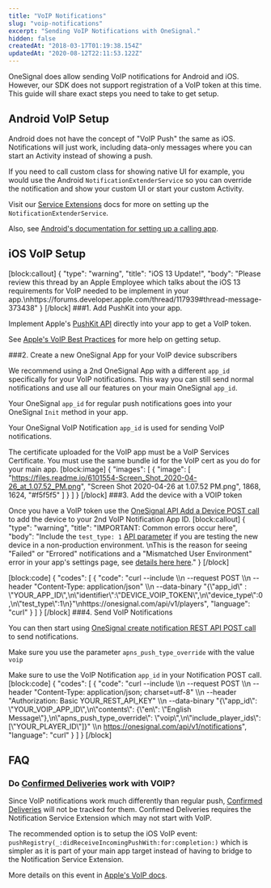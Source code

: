 ```yaml
---
title: "VoIP Notifications"
slug: "voip-notifications"
excerpt: "Sending VoIP Notifications with OneSignal."
hidden: false
createdAt: "2018-03-17T01:19:38.154Z"
updatedAt: "2020-08-12T22:11:53.122Z"
---
```

OneSignal does allow sending VoIP notifications for Android and iOS. However, our SDK does not support registration of a VoIP token at this time. This guide will share exact steps you need to take to get setup.

## Android VoIP Setup

Android does not have the concept of "VoIP Push" the same as iOS. Notifications will just work, including data-only messages where you can start an Activity instead of showing a push.

If you need to call custom class for showing native UI for example, you would use the Android `NotificationExtenderService` so you can override the notification and show your custom UI or start your custom Activity.

Visit our [Service Extensions](doc:service-extensions#notification-extender-service) docs for more on setting up the `NotificationExtenderService`.

Also, see [Android's documentation for setting up a calling app](https://developer.android.com/guide/topics/connectivity/telecom/selfManaged).

## iOS VoIP Setup
[block:callout]
{
  "type": "warning",
  "title": "iOS 13 Update!",
  "body": "Please review this thread by an Apple Employee which talks about the iOS 13 requirements for VoIP needed to be implement in your app.\nhttps://forums.developer.apple.com/thread/117939#thread-message-373438"
}
[/block]
###1. Add PushKit into your app.

Implement Apple's [PushKit API](https://developer.apple.com/documentation/pushkit) directly into your app to get a VoIP token. 

See [Apple's VoIP Best Practices](https://developer.apple.com/library/content/documentation/Performance/Conceptual/EnergyGuide-iOS/OptimizeVoIP.html) for more help on getting setup.

###2. Create a new OneSignal App for your VoIP device subscribers

We recommend using a 2nd OneSignal App with a different `app_id` specifically for your VoIP notifications. This way you can still send normal notifications and use all our features on your main OneSignal `app_id`.

Your OneSignal `app_id` for regular push notifications goes into your OneSignal `Init` method in your app.

Your OneSignal VoIP Notification `app_id` is used for sending VoIP notifications.

The certificate uploaded for the VoIP app must be a VoIP Services Certificate. You must use the same bundle id for the VoIP cert as you do for your main app.
[block:image]
{
  "images": [
    {
      "image": [
        "https://files.readme.io/6101554-Screen_Shot_2020-04-26_at_1.07.52_PM.png",
        "Screen Shot 2020-04-26 at 1.07.52 PM.png",
        1868,
        1624,
        "#f5f5f5"
      ]
    }
  ]
}
[/block]
###3. Add the device with a VOIP token

Once you have a VoIP token use the [OneSignal API Add a Device POST call](ref:add-a-device) to add the device to your 2nd VoIP Notification App ID.
[block:callout]
{
  "type": "warning",
  "title": "IMPORTANT: Common errors occur here",
  "body": "Include the `test_type: 1` [API parameter](https://documentation.onesignal.com/reference#body-parameters---add-a-device) if you are testing the new device in a non-production environment. \nThis is the reason for seeing \"Failed\" or \"Errored\" notifications and a \"Mismatched User Environment\" error in your app's settings page, see [details here here](https://documentation.onesignal.com/docs/mismatched-user-environment)."
}
[/block]

[block:code]
{
  "codes": [
    {
      "code": "curl --include \\\n     --request POST \\\n     --header \"Content-Type: application/json\" \\\n     --data-binary \"{\\\"app_id\\\" : \\\"YOUR_APP_ID\\\",\n\\\"identifier\\\":\\\"DEVICE_VOIP_TOKEN\\\",\n\\\"device_type\\\":0,\n\\\"test_type\\\":1\n}\"\nhttps://onesignal.com/api/v1/players",
      "language": "curl"
    }
  ]
}
[/block]
###4. Send VoIP Notifications

You can then start using [OneSignal create notification REST API POST call](ref:create-notification) to send notifications.

Make sure you use the parameter `apns_push_type_override` with the value `voip`

Make sure to use the VoIP Notification `app_id` in your Notification POST call.
[block:code]
{
  "codes": [
    {
      "code": "curl --include \\\n     --request POST \\\n     --header \"Content-Type: application/json; charset=utf-8\" \\\n     --header \"Authorization: Basic YOUR_REST_API_KEY\" \\\n     --data-binary \"{\\\"app_id\\\": \\\"YOUR_VOIP_APP_ID\\\",\n\\\"contents\\\": {\\\"en\\\": \\\"English Message\\\"},\n\\\"apns_push_type_override\\\": \\\"voip\\\",\n\\\"include_player_ids\\\": [\\\"YOUR_PLAYER_ID\\\"]}\" \\\n     https://onesignal.com/api/v1/notifications",
      "language": "curl"
    }
  ]
}
[/block]
## FAQ

### Do [Confirmed Deliveries](doc:confirmed-deliveries) work with VOIP?

Since VoIP notifications work much differently than regular push, [Confirmed Deliveries](doc:confirmed-deliveries) will not be tracked for them. Confirmed Deliveries requires the Notification Service Extension which may not start with VoIP.

The recommended option is to setup the iOS VoIP event: `pushRegistry(_:didReceiveIncomingPushWith:for:completion:)` which is simpler as it is part of your main app target instead of having to bridge to the Notification Service Extension.

More details on this event in [Apple's VoIP docs](https://developer.apple.com/documentation/pushkit/responding_to_voip_notifications_from_pushkit#3377587).
